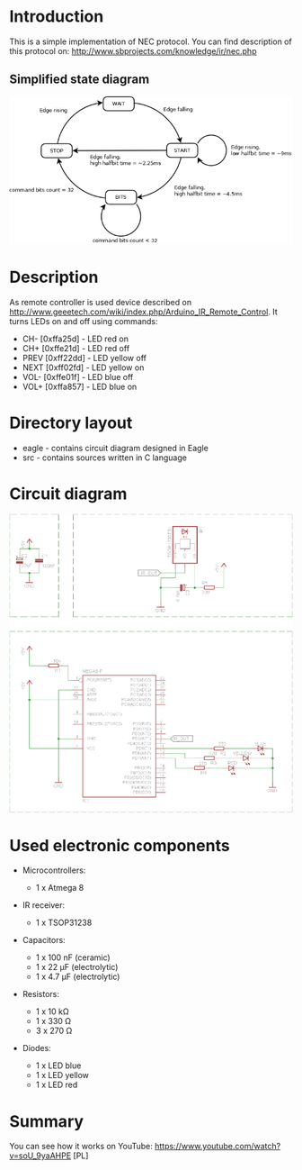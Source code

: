 # Introduction

This is a simple implementation of NEC protocol. You can find description of this protocol on: http://www.sbprojects.com/knowledge/ir/nec.php

## Simplified state diagram

![alt text](ir_nec_ds.png?raw=true "Simplified state diagram")

# Description

As remote controller is used device described on http://www.geeetech.com/wiki/index.php/Arduino_IR_Remote_Control. It turns LEDs on and off using commands:
* CH- [0xffa25d] - LED red on
* CH+ [0xffe21d] - LED red off
* PREV [0xff22dd] - LED yellow off
* NEXT [0xff02fd] - LED yellow on
* VOL- [0xffe01f] - LED blue off
* VOL+ [0xffa857] - LED blue on

# Directory layout
* eagle - contains circuit diagram designed in Eagle
* src - contains sources written in C language

# Circuit diagram

![alt text](ir_nec_dc.png?raw=true "Circuit diagram")

# Used electronic components

* Microcontrollers:
  * 1 x Atmega 8

* IR receiver:
  * 1 x TSOP31238

* Capacitors:
  * 1 x 100 nF (ceramic)
  * 1 x 22 µF (electrolytic)
  * 1 x 4.7 µF (electrolytic)

* Resistors:
  * 1 x 10 kΩ
  * 1 x 330 Ω
  * 3 x 270 Ω

* Diodes:
  * 1 x LED blue
  * 1 x LED yellow
  * 1 x LED red

# Summary

You can see how it works on YouTube: https://www.youtube.com/watch?v=soU_9yaAHPE [PL]
